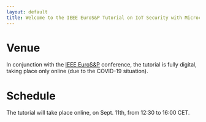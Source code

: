 ```yaml
---
layout: default
title: Welcome to the IEEE EuroS&P Tutorial on IoT Security with Microcontrollers & RIOT
---
```


# Venue

In conjunction with the [IEEE EuroS&P](https://www.ieee-security.org/TC/EuroSP2020/) conference,
the tutorial is fully digital, taking place only online (due to the COVID-19 situation).

# Schedule

The tutorial will take place online, on Sept. 11th, from 12:30 to 16:00 CET.


